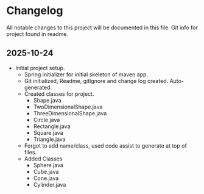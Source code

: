 # Changelog

All notable changes to this project will be documented in this file.
Git info for project found in readme.

## 2025-10-24
- Initial project setup.
  - Spring initializer for initial skeleton of maven app.
  - Git initialized, Readme, gitIgnore and change log created. Auto-generated.
  - Created classes for project.
    - Shape.java
    - TwoDimensionalShape.java
    - ThreeDimensionalShape.java
    - Circle.java
    - Rectangle.java
    - Square.java
    - Triangle.java
  - Forgot to add name/class, used code assist to generate at top of files.
  - Added Classes
    - Sphere.java
    - Cube.java
    - Cone.java
    - Cylinder.java
